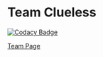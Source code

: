 # Team Clueless

[![Codacy Badge](https://api.codacy.com/project/badge/Grade/ba769de96fc44f47bff0aaea8ed9190c)](https://app.codacy.com/gh/cse110-fa22-group17/cse110-fa22-group17?utm_source=github.com&utm_medium=referral&utm_content=cse110-fa22-group17/cse110-fa22-group17&utm_campaign=Badge_Grade_Settings)

[Team Page](https://github.com/cse110-fa22-group17/cse110-fa22-group17/blob/main/admin/team.md)
